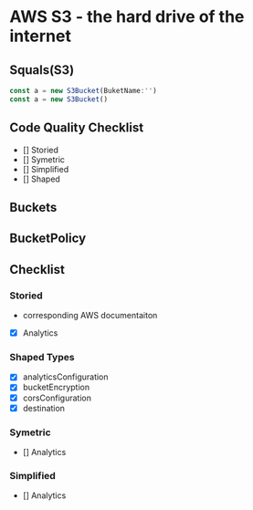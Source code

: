 # AWS S3 - the hard drive of the internet

## Squals(S3)

```javascript
const a = new S3Bucket(BuketName:'')
const a = new S3Bucket()
```

## Code Quality Checklist

- [] Storied
- [] Symetric
- [] Simplified
- [] Shaped

## Buckets

## BucketPolicy

## Checklist

### Storied

- corresponding AWS documentaiton

- [x] Analytics

### Shaped Types

- [x] analyticsConfiguration
- [x] bucketEncryption
- [x] corsConfiguration
- [x] destination

### Symetric

- [] Analytics

### Simplified

- [] Analytics
